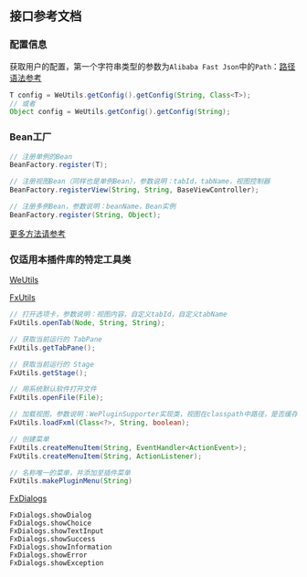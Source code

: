 ## 接口参考文档

### 配置信息

获取用户的配置，第一个字符串类型的参数为`Alibaba Fast Json`中的`Path`：[路径语法参考](https://github.com/alibaba/fastjson/wiki/JSONPath)

```java
T config = WeUtils.getConfig().getConfig(String, Class<T>);
// 或者
Object config = WeUtils.getConfig().getConfig(String);
```

### Bean工厂

```java
// 注册单例的Bean
BeanFactory.register(T);

// 注册视图Bean（同样也是单例Bean），参数说明：tabId，tabName，视图控制器
BeanFactory.registerView(String, String, BaseViewController);

// 注册多例Bean，参数说明：beanName，Bean实例
BeanFactory.register(String, Object);
```

[更多方法请参考](src/main/java/org/code4everything/wetool/plugin/support/factory/BeanFactory.java)

### 仅适用本插件库的特定工具类

[WeUtils](src/main/java/org/code4everything/wetool/plugin/support/util/WeUtils.java)

[FxUtils](src/main/java/org/code4everything/wetool/plugin/support/util/FxUtils.java)

```java
// 打开选项卡，参数说明：视图内容，自定义tabId，自定义tabName
FxUtils.openTab(Node, String, String);

// 获取当前运行的 TabPane
FxUtils.getTabPane();

// 获取当前运行的 Stage
FxUtils.getStage();

// 用系统默认软件打开文件
FxUtils.openFile(File);

// 加载视图，参数说明：WePluginSupporter实现类，视图在classpath中路径，是否缓存
FxUtils.loadFxml(Class<?>, String, boolean);

// 创建菜单
FxUtils.createMenuItem(String, EventHandler<ActionEvent>);
FxUtils.createMenuItem(String, ActionListener);

// 名称唯一的菜单，并添加至插件菜单
FxUtils.makePluginMenu(String)
```
  
[FxDialogs](src/main/java/org/code4everything/wetool/plugin/support/util/FxDialogs.java)

```text
FxDialogs.showDialog
FxDialogs.showChoice
FxDialogs.showTextInput
FxDialogs.showSuccess
FxDialogs.showInformation
FxDialogs.showError
FxDialogs.showException
```
